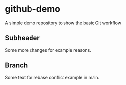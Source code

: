 # github-demo
A simple demo repository to show the basic Git workflow

## Subheader
Some more changes for example reasons.

## Branch

Some text for rebase conflict example in main.
